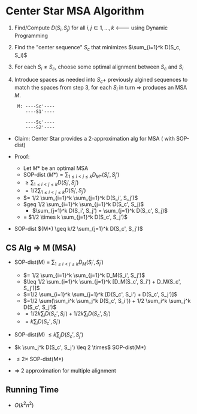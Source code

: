 # Center Star MSA Algorithm
1. Find/Compute $D(S_i, S_j)$ for all $i,j \in {1,...,k}$ <--- using Dynamic Programming
2. Find the "center sequence" $S_c$ that minimizes $\sum_{i=1}^k D(S_c, S_i)$
3. For each $S_i \neq S_c$, choose some optimal alignment between $S_c$ and $S_i$
4. Introduce spaces as needed into $S_c +$ previously algined sequences to match the spaces from step 3, for each $S_i$ in turn => produces an MSA $M$.

        M: ----Sc'----
           ----S1'----

           ----Sc'----
           ----S2'----

* Claim: Center Star provides a 2-approximation alg for MSA ( with SOP-dist)
* Proof: 
    * Let $M*$ be an optimal MSA
    * SOP-dist $(M*) = \sum_{1 \leq i < j \leq k} D_{M*}(S_i', S_j')$
    * $\geq \sum_{1 \leq i < j \leq k} D(S_i', S_j')$
    * $= 1/2 \sum_{1 \leq i < j \leq k} D(S_i', S_j')$
    * $= 1/2 \sum_{i=1}^k \sum_{j=1}^k D(S_i', S_j')$
    * $geq 1/2 \sum_{i=1}^k \sum_{j=1}^k D(S_c', S_j)$
        * $\sum_{j=1}^k D(S_i', S_j') = \sum_{j=1}^k D(S_c', S_j)$
    * = $1/2 \times k \sum_{j=1}^k D(S_c', S_j')$

* SOP-dist $(M*) \geq k/2 \sum_{j=1}^k D(S_c', S_j')$

## CS Alg => M (MSA)
* SOP-dist(M) = $\sum_{1 \leq i < j \leq k} D_M(S_i', S_j')$
    * $= 1/2 \sum_{i=1}^k \sum_{j=1}^k D_M(S_i', S_j')$
    * $\leq 1/2 \sum_{i=1}^k \sum_{j=1}^k [D_M(S_c', S_i') + D_M(S_c', S_j')]$ 
    * $=1/2 \sum_{i=1}^k \sum_{j=1}^k [D(S_c', S_i') + D(S_c', S_j')]$
    * $=1/2 \sum(\sum_i^k \sum_j^k D(S_c', S_i')) + 1/2 \sum_i^k \sum_j^k D(S_c', S_j')$
    * $= 1/2 k \sum_i D(S_c', S_i') + 1/2 k \sum_i D(S_c', S_i')$
    * $= k \sum_i D(S_c', S_i')$

* SOP-dist(M) $\leq k \sum_j D(S_c', S_j')$
* $k \sum_j^k D(S_c', S_j') \leq 2 \times$ SOP-dist(M*)
* $\leq 2 \times$ SOP-dist(M*)
* => 2 approximation for multiple alignment

## Running Time
* $O(k^2n^2)$
